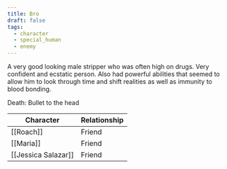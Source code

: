 ```yaml
---
title: Bro
draft: false
tags:
  - character
  - special_human
  - enemy
---
```

A very good looking male stripper who was often high on drugs. Very confident and ecstatic person. Also had powerful abilities that seemed to allow him to look through time and shift realities as well as immunity to blood bonding.

Death: Bullet to the head

| Character           | Relationship |
| ------------------- | ------------ |
| [[Roach]]           | Friend       |
| [[Maria]]           | Friend       |
| [[Jessica Salazar]] | Friend       |

